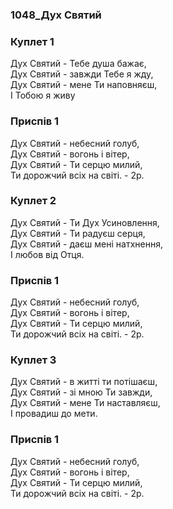 ### 1048_Дух Святий
### Куплет 1
Дух Святий - Тебе душа бажає,<br/>Дух Святий - завжди Тебе я жду,<br/>Дух Святий - мене Ти наповняєш,<br/>І Тобою я живу
### Приспів 1
Дух Святий - небесний голуб, <br/>Дух Святий - вогонь і вітер,<br/>Дух Святий - Ти серцю милий,<br/>Ти дорожчий всіх на світі.   - 2р.
### Куплет 2
Дух Святий - Ти Дух Усиновлення,<br/>Дух Святий - Ти радуєш серця,<br/>Дух Святий - даєш мені натхнення,<br/>І любов від Отця.
### Приспів 1
Дух Святий - небесний голуб, <br/>Дух Святий - вогонь і вітер,<br/>Дух Святий - Ти серцю милий,<br/>Ти дорожчий всіх на світі.   - 2р.
### Куплет 3
Дух Святий - в житті ти потішаєш,<br/>Дух Святий - зі мною Ти завжди,<br/>Дух Святий -  мене Ти наставляєш,<br/>І провадиш до мети.
### Приспів 1
Дух Святий - небесний голуб, <br/>Дух Святий - вогонь і вітер,<br/>Дух Святий - Ти серцю милий,<br/>Ти дорожчий всіх на світі.   - 2р.
